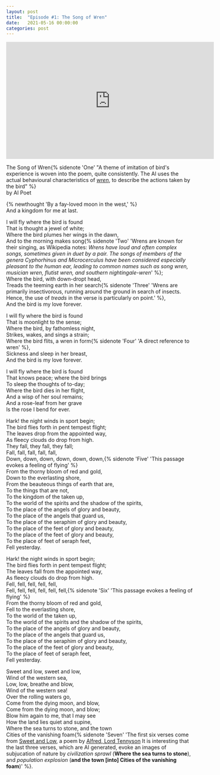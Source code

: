 ```yaml
---
layout: post
title:  "Episode #1: The Song of Wren"
date:   2021-05-16 00:00:00
categories: post
---
```


<iframe width="560" height="315" src="https://www.youtube.com/embed/D78YbjO2BAU" title="YouTube video player" frameborder="0" allow="accelerometer; autoplay; clipboard-write; encrypted-media; gyroscope; picture-in-picture" allowfullscreen></iframe>

The Song of Wren{% sidenote 'One' "A theme of imitation of bird's experience is woven into the poem, quite consistently. The AI uses the actual behavioural characteristics of [_wren_](https://en.wikipedia.org/wiki/Wren), to describe the actions taken by the bird" %}
<br>
by AI Poet

{% newthought 'By a fay-loved moon in the west,' %}<br>
And a kingdom for me at last.<br>
<!--more--> 

I will fly where the bird is found<br>
That is thought a jewel of white;<br>
Where the bird plumes her wings in the dawn,<br>
And to the morning makes song{% sidenote 'Two' 'Wrens are known for their singing, as Wikipedia notes: _Wrens have loud and often complex songs, sometimes given in duet by a pair. The songs of members of the genera Cyphorhinus and Microcerculus have been considered especially pleasant to the human ear, leading to common names such as song wren, musician wren, flutist wren, and southern nightingale-wren_' %};<br>
Where the bird, with down-dropt head,<br>
Treads the teeming earth in her search{% sidenote 'Three' 'Wrens are primarily insectivorous, running around the ground in search of insects. Hence, the use of _treads_ in the verse is particularly on point.' %},<br>
And the bird is my love forever.<br>

I will fly where the bird is found<br>
That is moonlight to the sense;<br>
Where the bird, by fathomless night,<br>
Strikes, wakes, and sings a strain;<br>
Where the bird flits, a wren in form{% sidenote 'Four' 'A direct reference to wren' %},<br>
Sickness and sleep in her breast,<br>
And the bird is my love forever.<br>

I will fly where the bird is found<br>
That knows peace; where the bird brings<br>
To sleep the thoughts of to-day;<br>
Where the bird dies in her flight,<br>
And a wisp of her soul remains;<br>
And a rose-leaf from her grave<br>
Is the rose I bend for ever.<br>

Hark! the night winds in sport begin;<br>
The bird flies forth in pent tempest flight;<br>
The leaves drop from the appointed way,<br>
As fleecy clouds do drop from high.<br>
They fall, they fall, they fall;<br>
Fall, fall, fall, fall, fall,<br>
Down, down, down, down, down, down,{% sidenote 'Five' 'This passage evokes a feeling of flying' %}<br>
From the thorny bloom of red and gold,<br>
Down to the everlasting shore,<br>
From the beauteous things of earth that are,<br>
To the things that are not,<br>
To the kingdom of the taken up,<br>
To the world of the spirits and the shadow of the spirits,<br>
To the place of the angels of glory and beauty,<br>
To the place of the angels that guard us,<br>
To the place of the seraphim of glory and beauty,<br>
To the place of the feet of glory and beauty,<br>
To the place of the feet of glory and beauty,<br>
To the place of feet of seraph feet,<br>
Fell yesterday.<br>

Hark! the night winds in sport begin;<br>
The bird flies forth in pent tempest flight;<br>
The leaves fall from the appointed way,<br>
As fleecy clouds do drop from high.<br>
Fell, fell, fell, fell, fell,<br>
Fell, fell, fell, fell, fell, fell,{% sidenote 'Six' 'This passage evokes a feeling of flying' %}<br>
From the thorny bloom of red and gold,<br>
Fell to the everlasting shore,<br>
To the world of the taken up,<br>
To the world of the spirits and the shadow of the spirits,<br>
To the place of the angels of glory and beauty,<br>
To the place of the angels that guard us,<br>
To the place of the seraphim of glory and beauty,<br>
To the place of the feet of glory and beauty,<br>
To the place of feet of seraph feet,<br>
Fell yesterday.<br>

Sweet and low, sweet and low,<br>
Wind of the western sea,<br>
Low, low, breathe and blow,<br>
Wind of the western sea!<br>
Over the rolling waters go,<br>
Come from the dying moon, and blow,<br>
Come from the dying moon, and blow;<br>
Blow him again to me, that I may see<br>
How the land lies quiet and supine,<br>
Where the sea turns to stone, and the town<br>
Cities of the vanishing foam{% sidenote 'Seven' 'The first six verses come from [Sweet and Low](https://en.wikipedia.org/wiki/Sweet_and_Low_(poem)), a poem by [Alfred, Lord Tennyson](https://en.wikipedia.org/wiki/Alfred,_Lord_Tennyson) It is interesting that the last three verses, which are AI generated, evoke an images of subjucation of nature by _civilization sprawl_ (**Where the sea turns to stone**), and _population explosion_ (**and the town \[into] Cities of the vanishing foam**)' %}.<br>
